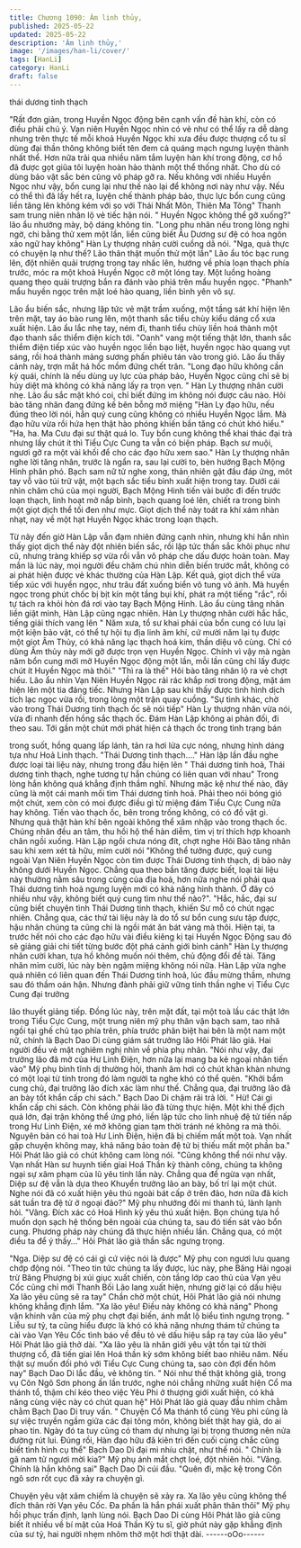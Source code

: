 ```yaml
---
title: Chương 1090: Âm linh thủy,
published: 2025-05-22
updated: 2025-05-22
description: 'Âm linh thủy,'
image: '/images/han-li/cover/'
tags: [HanLi]
category: HanLi
draft: false
---
```


thái dương tinh thạch

"Rất đơn giản, trong Huyền Ngọc động bên cạnh vấn đề hàn khí,
còn có điều phải chú ý. Vạn niên Huyền Ngọc nhìn có vẻ như có
thể lấy ra dễ dàng nhưng trên thực tế mỗi khoả Huyền Ngọc khi
xưa đều được thượng cổ tu sĩ dùng đại thần thông không biết tên
đem cả quáng mạch ngưng luyện thành nhất thể. Hơn nữa trải
qua nhiều năm tắm luyện hàn khí trong động, cơ hồ đã được gọt
giũa tôi luyện hoàn hảo thành một thể thống nhất. Cho dù có dùng
bảo vật sắc bén cũng vô pháp gỡ ra. Nếu không với nhiều Huyền
Ngọc như vậy, bổn cung lại như thế nào lại để không nơi này như
vậy. Nếu có thể thì đã lấy hết ra, luyện chế thành pháp bảo, thực
lực bổn cung cũng liền tăng lên không kém với so với Thái Nhất
Môn, Thiên Ma Tông" Thanh sam trung niên nhân lộ vẻ tiếc hận
nói.
" Huyền Ngọc không thể gỡ xuống?" lão ẩu nhướng mày, bộ dáng
không tin.
"Long phu nhân nếu trong lòng nghi ngờ, chi bằng thử xem một
lần, liền cũng biết Âu Dương sư đệ có hoa ngôn xảo ngữ hay
không" Hàn Ly thượng nhân cười cuồng dã nói.
"Nga, quả thực có chuyện lạ như thế? Lão thân thật muốn thử một
lần" Lão ẩu tóc bạc rung lên, đột nhiên quải trượng trong tay nhấc
lên, hướng về phía loạn thạch phía trước, móc ra một khoả
Huyền Ngọc cỡ một lóng tay.
Một luồng hoàng quang theo quải trượng bắn ra đánh vào phiá
trên mẩu huyền ngọc.
"Phanh" mẩu huyền ngọc trên mặt loé hào quang, liền bình yên
vô sự.

Lão ẩu biến sắc, nhưng lập tức vẻ mặt trầm xuống, một tầng sát
khí hiện lên trên mặt, tay áo bào rung lên, một thanh sắc tiểu chùy
kiểu dáng cổ xưa xuất hiện.
Lão ẩu lắc nhẹ tay, ném đi, thanh tiểu chùy liền hoá thành một
đạo thanh sắc thiểm điện kích tới.
"Oanh" vang một tiếng thật lớn, thanh sắc thiểm điện tiếp xúc vào
huyền ngọc liền bạo liệt, huyền ngọc hào quang vụt sáng, rồi hoá
thành mảng sương phấn phiêu tán vào trong gió.
Lão ẩu thấy cảnh này, trợn mắt há hốc mồm đứng chết trân.
"Long đạo hữu không cần kỳ quái, chính là nếu dùng uy lực của
pháp bảo, Huyền Ngọc cũng chỉ sẽ bị hủy diệt mà không có khả
năng lấy ra trọn vẹn. " Hàn Ly thượng nhân cười nhẹ.
Lão ẩu sắc mặt khó coi, chỉ biết đứng im không nói được câu nào.
Hôi bào tăng nhân đang đứng kế bên bỗng mở miệng "Hàn Ly
đạo hữu, nếu đúng theo lời nói, hẳn quý cung cũng không có
nhiều Huyền Ngọc lắm. Mà đạo hữu vừa rồi hứa hẹn thật hào
phóng khiến bần tăng có chút khó hiểu."
"Ha, ha. Ma Cưu đại sư thật quá lo. Tuy bổn cung không thể khai
thác đại trà nhưng lấy chút ít thì Tiểu Cực Cung ta vẫn có biện
pháp. Bạch sư muội, ngươi gỡ ra một vài khối để cho các đạo hữu
xem sao." Hàn Ly thượng nhân nghe lời tăng nhân, trước là ngẩn
ra, sau lại cười to, bèn hướng Bạch Mộng Hinh phân phó.
Bạch sam nữ tử nghe xong, thản nhiên gật đầu đáp ứng, môt tay
vỗ vào túi trữ vật, một bạch sắc tiểu bình xuất hiện trong tay.
Dưới cái nhìn chăm chú của mọi người, Bạch Mộng Hinh tiến vài
bước đi đến trước loạn thạch, linh hoạt mở nắp bình, bạch quang
loé lên, chiết ra trong bình một giọt dịch thể tối đen như mực.
Giọt dịch thể này toát ra khí xám nhàn nhạt, nay về một hạt
Huyền Ngọc khác trong loạn thạch.

Từ nãy đến giờ Hàn Lập vẫn đạm nhiên đứng cạnh nhìn, nhưng
khi hắn nhìn thấy giọt dịch thể này đột nhiên biến sắc, rồi lập tức
thần sắc khôi phục như cũ, nhưng tràng khiếp sợ vừa rồi vẫn vô
pháp che dấu được hoàn toàn.
May mắn là lúc này, mọi người đều chăm chú nhìn diễn biến
trước mắt, không có ai phát hiện được vẻ khác thường của Hàn
Lập.
Kết quả, giọt dịch thể vừa tiếp xúc với huyền ngọc, như trâu đất
xuống biển vô tung vô ảnh.
Mà huyền ngọc trong phút chốc bị bịt kín một tầng bụi khí, phát ra
một tiếng "rắc", rồi tự tách ra khỏi hòn đá rơi vào tay Bạch Mộng
Hinh.
Lão ẩu cùng tăng nhân liền giật mình, Hàn Lập cũng ngạc nhiên.
Hàn Ly thượng nhân cười hắc hắc, tiếng giải thích vang lên " Năm
xưa, tổ sư khai phái của bổn cung có lưu lại một kiện bảo vật, có
thể tự hội tụ địa linh âm khí, cứ mười năm lại tụ được một giọt Âm
Thủy, có khả năng lạc thạch hoá kim, thần diệu vô cùng. Chỉ có
dùng Âm thủy này mới gỡ được trọn vẹn Huyền Ngọc. Chính vì
vậy mà ngàn năm bổn cung mới mở Huyền Ngọc động một lần,
mỗi lần cũng chỉ lấy được chút ít Huyền Ngọc mà thôi."
"Thì ra là thế" Hôi bào tăng nhân lộ ra vẻ chợt hiểu.
Lão ẩu nhìn Vạn Niên Huyền Ngọc rải rác khắp nơi trong động,
mặt ám hiện lên một tia đáng tiếc.
Nhưng Hàn Lập sau khi thấy được tình hình dịch tích lạc ngọc
vừa rồi, trong lòng một trận quay cuồng.
"Sự tình khác, chờ vào trong Thái Dương tinh thạch ốc sẽ nói tiếp"
Hàn Ly thượng nhân vừa nói, vừa đi nhanh đến hồng sắc thạch
ốc. Đám Hàn Lập không ai phản đối, đi theo sau.
Tới gần một chút mới phát hiện cả thạch ốc trong tình trạng bán

trong suốt, hồng quang lấp lánh, tản ra hơi lửa cực nóng, nhưng
hình dáng tựa như Hoả Linh thạch. "Thái Dương tinh thạch…."
Hàn lập lần đầu nghe được loại tài liệu này, nhưng trong đầu hiện
lên " Thái dương tinh hoả, Thái dương tinh thạch, nghe tương tự
hẳn chúng có liên quan với nhau" Trong lòng hắn không quá
khẳng định thầm nghĩ.
Nhưng mặc kệ như thế nào, đây cũng là một cái manh mối tìm
Thái dương tinh hoả. Phải theo nói bóng gió một chút, xem còn có
moi được điều gì từ miệng đám Tiểu Cực Cung nữa hay không.
Tiến vào thạch ốc, bên trong trống không, có có đồ vật gì. Nhưng
quả thật hàn khí bên ngoài không thể xâm nhập vào trong thạch
ốc.
Chúng nhân đều an tâm, thu hồi hộ thể hàn diễm, tìm vị trí thích
hợp khoanh chân ngồi xuống. Hàn Lập ngồi chưa nóng đít, chợt
nghe Hôi Bào tăng nhân sau khi xem xét tả hữu, mỉm cười nói
"Không thể tưởng được, quý cung ngoài Vạn Niên Huyền Ngọc
còn tìm được Thái Dương tinh thạch, dị bảo này không dưới
Huyền Ngọc. Chẳng qua theo bần tăng được biết, loại tài liệu này
thường nằm sâu trong cùng của địa hoả, hơn nữa nghe nói phải
qua Thái dương tinh hoả ngưng luyện mới có khả năng hình
thành. Ở đây có nhiều như vậy, không biết quý cung tìm như thế
nào?".
"Hắc, hắc, đại sư cũng biết chuyện tình Thái Dương tinh thạch,
khiến Sư mỗ có chút ngạc nhiên. Chẳng qua, các thứ tài liệu này
là do tổ sư bổn cung sưu tập được, hậu nhân chúng ta cũng chỉ là
ngồi mát ăn bát vàng mà thôi. Hiện tại, ta trước hết nói cho các
đạo hữu vài điều kiêng kị tại Huyền Ngọc Động sau đó sẽ giảng
giải chi tiết từng bước đột phá cảnh giới bình cảnh" Hàn Ly
thượng nhân cười khan, tựa hồ không muốn nói thêm, chủ động
đổi đề tài.
Tăng nhân mỉm cười, lúc này bèn ngậm miệng không nói nữa.
Hàn Lập vừa nghe quả nhiên có liên quan đến Thái Dương tinh
hoả, lúc đầu mừng thầm, nhưng sau đó thầm oán hận. Nhưng
đành phải giữ vững tinh thần nghe vị Tiểu Cực Cung đại trưởng

lão thuyết giảng tiếp.
Đồng lúc này, trên mặt đất, tại một toà lầu các thật lớn trong Tiểu
Cực Cung, một trung niên mỹ phụ thân vận bạch sam, tao nhã
ngồi tại ghế chủ tạo phía trên, phía trước phân biệt hai bên là một
nam một nữ, chính là Bạch Dao Di cùng giám sát trưởng lão Hôi
Phát lão giả. Hai người đều vẻ mặt nghiêm nghị nhìn về phía phụ
nhân.
"Nói như vậy, đại trưởng lão đã mở của Hư Linh Điện, hơn nữa lại
mang ba kẻ ngoại nhân tiến vào" Mỹ phụ bình tĩnh dị thường hỏi,
thanh âm hơi có chút khàn khàn nhưng có một loại từ tính trong
đó làm người ta nghe khó có thể quên.
"Khởi bẩm cung chủ, đại trưởng lão đích xác làm như thế. Chẳng
qua, đại trưởng lão đã an bày tốt khẩn cấp chi sách." Bạch Dao Di
chậm rãi trả lời.
" Hừ! Cái gì khẩn cấp chi sách. Còn không phải lão đã từng thực
hiện. Một khi thế địch quá lớn, đại trận không thể ứng phó, liền lập
tức cho linh nhuệ đệ tử tiến nấp trong Hư Linh Điện, xé mở không
gian tạm thời tránh né không ra mà thôi. Nguyên bản có hai toà
Hư Linh Điện, hiện đã bị chiếm mất một toà. Vạn nhất gặp chuyện
không may, khả năng bảo toàn đệ tử bị thiếu mất một phần ba."
Hôi Phát lão giả có chút không cam lòng nói.
"Cũng không thể nói như vậy. Vạn nhất Hàn sư huynh tiến giai
Hoá Thần kỳ thành công, chúng ta không ngại sự xâm phạm của
lũ yêu tinh lần này. Chẳng qua để ngừa vạn nhất, Diệp sư đệ vẫn
là dựa theo Khuyển trưởng lão an bày, bố trí lại một chút. Nghe
nói đã có xuất hiện yêu thú ngoài bát cấp ở trên đảo, hơn nữa đã
kích sát tuần tra đệ tử ở ngoại đảo?" Mỹ phụ nhướng đôi mi thanh
tú, lành lạnh hỏi.
"Vâng. Đích xác có Hoá Hình kỳ yêu thú xuất hiện. Bọn chúng tựa
hồ muốn dọn sạch hệ thống bên ngoài của chúng ta, sau đó tiến
sát vào bổn cung. Phương pháp này chúng đã thực hiện nhiều
lần. Chẳng qua, có một điều ta để ý thấy…" Hôi Phát lão giả thần
sắc ngưng trọng.

"Nga. Diệp sư đệ có cái gì cứ việc nói là được" Mỹ phụ con ngươi
lưu quang chớp động nói.
"Theo tin tức chúng ta lấy được, lúc này, phe Băng Hải ngoại trừ
Băng Phượng bị xúi giục xuất chiến, còn tầng lớp cao thủ của Vạn
yêu Cốc cũng chỉ mới Thanh Bối Lão lang xuất hiện, nhưng giờ lại
có dấu hiệu Xa lão yêu cũng sẽ ra tay" Chần chờ một chút, Hôi
Phát lão giả nói nhưng không khẳng định lắm.
"Xa lão yêu! Điều này không có khả năng" Phong vận khinh vân
của mỹ phụ chợt đại biến, ánh mắt lộ biểu tình ngưng trọng.
" Liễu sư tỷ, ta cũng hiểu được là khó có khả năng nhưng thám tử
chúng ta cài vào Vạn Yêu Cốc tình báo về đều tỏ vẻ dấu hiệu sắp
ra tay của lão yêu" Hôi Phát lão giả thở dài.
"Xa lão yêu là nhân giới yêu vật tồn tại từ thời thượng cổ, đã tiến
giai lên Hoá thần kỳ sớm không biết bao nhiêu năm. Nếu thật sự
muốn đối phó với Tiểu Cực Cung chúng ta, sao còn đợi đến hôm
nay" Bạch Dao Di lắc đầu, vẻ không tin.
" Nói như thế thật không giả, trong vụ Côn Ngô Sơn phong ấn lần
trước, nghe nói chẳng những xuất hiện Cổ ma thánh tổ, thậm chí
kéo theo việc Yêu Phi ở thượng giới xuất hiện, có khả năng cùng
việc này có chút quan hệ" Hôi Phát lão giả quay đầu nhìm chằm
chằm Bạch Dao Di truy vấn.
" Chuyện Cổ Ma thánh tổ cùng Yêu phi cũng là sự việc truyền
ngầm giữa các đại tông môn, không biết thật hay giả, do ai phao
tin. Ngày đó ta tuy cũng có tham dự nhưng lại bị trọng thương nên
nửa đường rút lui. Đúng rồi, Hàn đạo hữu đã kiên trì đến cuối
cùng chắc cũng biết tình hình cụ thể" Bạch Dao Di đại mi nhíu
chặt, như thế nói.
" Chính là gã nam tử ngươi mời kia?" Mỹ phụ ánh mắt chợt loé,
đột nhiên hỏi.
"Vâng. Chính là hắn không sai" Bạch Dao Di cúi đầu.
"Quên đi, mặc kệ trong Côn ngô sơn rốt cục đã xảy ra chuyện gì.

Chuyện yêu vật xâm chiếm là chuyện sẽ xảy ra. Xa lão yêu cũng
không thể đích thân rời Vạn yêu Cốc. Đa phần là hắn phái xuất
phân thân thôi" Mỹ phụ hồi phục trấn định, lạnh lùng nói.
Bạch Dao Di cùng Hôi Phát lão giả cũng biết ít nhiều về bí mật
của Hoá Thần Kỳ tu sĩ, giờ phút này gặp khẳng định của sư tỷ,
hai người nhẹm nhõm thở một hơi thật dài.
------oOo------
